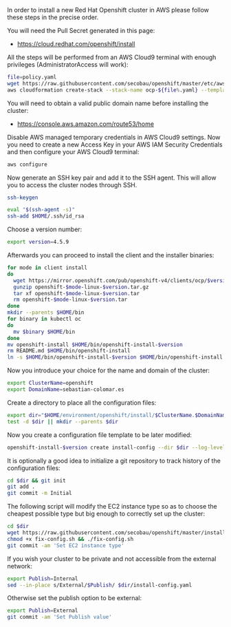 In order to install a new Red Hat Openshift cluster in AWS please follow these steps in the precise order.

You will need the Pull Secret generated in this page:
* https://cloud.redhat.com/openshift/install

All the steps will be performed from an AWS Cloud9 terminal with enough privileges (AdministratorAccess will work):
```bash
file=policy.yaml
wget https://raw.githubusercontent.com/secobau/openshift/master/etc/aws/$file
aws cloudformation create-stack --stack-name ocp-${file%.yaml} --template-body file://$file --capabilities CAPABILITY_NAMED_IAM


```
You will need to obtain a valid public domain name before installing the cluster:
* https://console.aws.amazon.com/route53/home

Disable AWS managed temporary credentials in AWS Cloud9 settings. Now you need to create a new Access Key in your AWS IAM Security Credentials and then configure your AWS Cloud9 terminal:
```bash
aws configure


```

Now generate an SSH key pair and add it to the SSH agent. This will allow you to access the cluster nodes through SSH.
```bash
ssh-keygen

eval "$(ssh-agent -s)"
ssh-add $HOME/.ssh/id_rsa


```
Choose a version number:
```bash
export version=4.5.9


```
Afterwards you can proceed to install the client and the installer binaries:
```bash
for mode in client install
do
  wget https://mirror.openshift.com/pub/openshift-v4/clients/ocp/$version/openshift-$mode-linux-$version.tar.gz
  gunzip openshift-$mode-linux-$version.tar.gz
  tar xf openshift-$mode-linux-$version.tar
  rm openshift-$mode-linux-$version.tar
done
mkdir --parents $HOME/bin
for binary in kubectl oc
do
  mv $binary $HOME/bin
done
mv openshift-install $HOME/bin/openshift-install-$version
rm README.md $HOME/bin/openshift-install
ln -s $HOME/bin/openshift-install-$version $HOME/bin/openshift-install


```
Now you introduce your choice for the name and domain of the cluster:
```bash
export ClusterName=openshift
export DomainName=sebastian-colomar.es


```
Create a directory to place all the configuration files:
```bash
export dir="$HOME/environment/openshift/install/$ClusterName.$DomainName"
test -d $dir || mkdir --parents $dir


```
Now you create a configuration file template to be later modified:
```bash
openshift-install-$version create install-config --dir $dir --log-level debug


```
It is optionally a good idea to initialize a git repository to track history of the configuration files:
```bash
cd $dir && git init
git add .
git commit -m Initial


```
The following script will modify the EC2 instance type so as to choose the cheapest possible type but big enough to correctly set up the cluster:
```bash
cd $dir
wget https://raw.githubusercontent.com/secobau/openshift/master/install/fix-config.sh
chmod +x fix-config.sh && ./fix-config.sh
git commit -am 'Set EC2 instance type'


```
If you wish your cluster to be private and not accessible from the external network:
```bash
export Publish=Internal
sed --in-place s/External/$Publish/ $dir/install-config.yaml


```
Otherwise set the publish option to be external:
```bash
export Publish=External
git commit -am 'Set Publish value'


```
